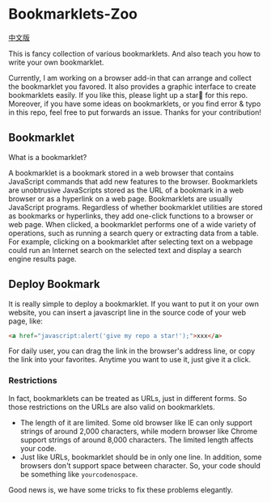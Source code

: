 # Bookmarklets-Zoo

[中文版](https://github.com/Adrian-Yan/Bookmarklets-Zoo/blob/master/README-zh-CN.md)

This is fancy collection of various bookmarklets. And also teach you how to write your own bookmarklet.

Currently, I am working on a browser add-in that can arrange and collect the bookmarklet you favored. It also provides a graphic interface to create bookmarklets easily. If you like this, please light up a star🌟 for this repo. Moreover, if you have some ideas on bookmarklets, or you find error & typo in this repo, feel free to put forwards an issue. Thanks for your contribution!

## Bookmarklet

What is a bookmarklet?

A bookmarklet is a bookmark stored in a web browser that contains JavaScript commands that add new features to the browser. Bookmarklets are unobtrusive JavaScripts stored as the URL of a bookmark in a web browser or as a hyperlink on a web page. Bookmarklets are usually JavaScript programs. Regardless of whether bookmarklet utilities are stored as bookmarks or hyperlinks, they add one-click functions to a browser or web page. When clicked, a bookmarklet performs one of a wide variety of operations, such as running a search query or extracting data from a table. For example, clicking on a bookmarklet after selecting text on a webpage could run an Internet search on the selected text and display a search engine results page.

## Deploy Bookmark

It is really simple to deploy a bookmarklet. If you want to put it on your own website, you can insert a javascript line in the source code of your web page, like:
```html
<a href="javascript:alert('give my repo a star!');">xxx</a>
```
For daily user, you can drag the link in the browser's address line, or copy the link into your favorites. Anytime you want to use it, just give it a click.

### Restrictions
In fact, bookmarklets can be treated as URLs, just in different forms. So those restrictions on the URLs are also valid on bookmarklets.

- The length of it are limited. Some old browser like IE can only support strings of around 2,000 characters, while modern browser like Chrome support strings of around 8,000 characters. The limited length affects your code.
- Just like URLs, bookmarklet should be in only one line. In addition, some browsers don't support space between character. So, your code should be something like `yourcodenospace`.

Good news is, we have some tricks to fix these problems elegantly.
